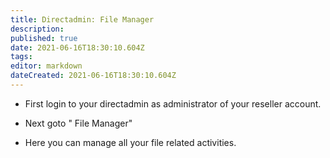 ```yaml
---
title: Directadmin: File Manager
description: 
published: true
date: 2021-06-16T18:30:10.604Z
tags: 
editor: markdown
dateCreated: 2021-06-16T18:30:10.604Z
---
```


- First login to your directadmin as administrator of your reseller account.

- Next goto " File Manager"

- Here you can manage all your file related activities.
